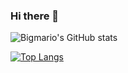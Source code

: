 ### Hi there 👋

![Bigmario's GitHub stats](https://github-readme-stats-bigmario.vercel.app/api?username=bigmario&show_icons=true&theme=merko)

[![Top Langs](https://github-readme-stats-bigmario.vercel.app/api/top-langs/?username=bigmario&langs_count=10)](https://github.com/bigmario/github-readme-stats)




<!--
**bigmario/bigmario** is a ✨ _special_ ✨ repository because its `README.md` (this file) appears on your GitHub profile.

Here are some ideas to get you started:

- 🔭 I’m currently working on ...
- 🌱 I’m currently learning ...
- 👯 I’m looking to collaborate on ...
- 🤔 I’m looking for help with ...
- 💬 Ask me about ...
- 📫 How to reach me: ...
- 😄 Pronouns: ...
- ⚡ Fun fact: ...
-->
